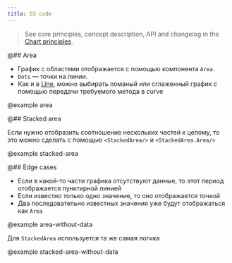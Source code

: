 ```yaml
---
title: D3 code
---
```


> See core principles, concept description, API and changelog in the [Chart principles](/data-display/d3-chart/).

@## Area

- График с областями отображается с помощью компонента `Area`.
- `Dots` — точки на линии.
- Как и в [Line](https://i.semrush.com/data-display/d3-chart/line/), можно выбирать ломаный или сглаженный график с помощью передачи требуемого метода в curve

@example area

@## Stacked area

Если нужно отобразить соотношение нескольких частей к целому, то это можно сделать с помощью `<StackedArea/>` и `<StackedArea.Area/>`

@example stacked-area

@## Edge cases

- Если в какой-то части графика отсутствуют данные, то этот период отображается пунктирной линией
- Если известно только одно значение, то оно отображается точкой
- Два последовательно известных значения уже будут отображаться как `Area`

@example area-without-data

Для `StackedArea` используется та же самая логика

@example stacked-area-without-data
